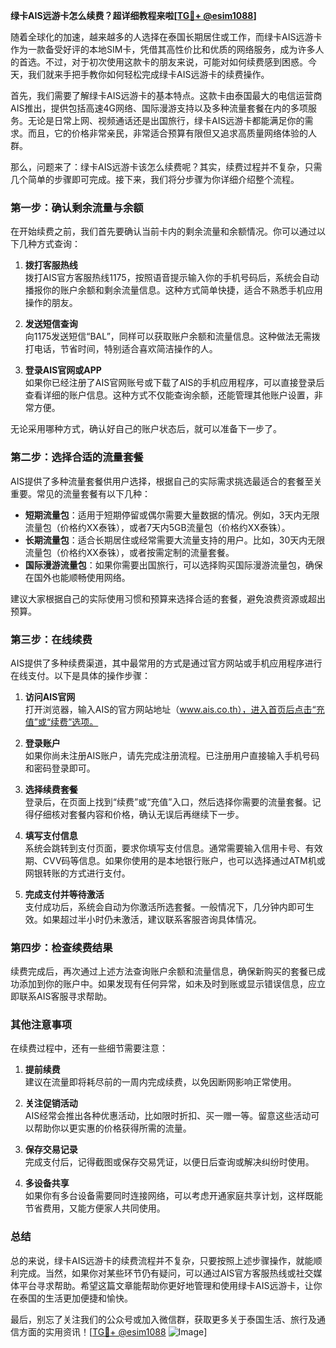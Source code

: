 **绿卡AIS远游卡怎么续费？超详细教程来啦[[TG💪+ @esim1088](https://t.me/s/esim1088)]**

随着全球化的加速，越来越多的人选择在泰国长期居住或工作，而绿卡AIS远游卡作为一款备受好评的本地SIM卡，凭借其高性价比和优质的网络服务，成为许多人的首选。不过，对于初次使用这款卡的朋友来说，可能对如何续费感到困惑。今天，我们就来手把手教你如何轻松完成绿卡AIS远游卡的续费操作。

首先，我们需要了解绿卡AIS远游卡的基本特点。这款卡由泰国最大的电信运营商AIS推出，提供包括高速4G网络、国际漫游支持以及多种流量套餐在内的多项服务。无论是日常上网、视频通话还是出国旅行，绿卡AIS远游卡都能满足你的需求。而且，它的价格非常亲民，非常适合预算有限但又追求高质量网络体验的人群。

那么，问题来了：绿卡AIS远游卡该怎么续费呢？其实，续费过程并不复杂，只需几个简单的步骤即可完成。接下来，我们将分步骤为你详细介绍整个流程。

### **第一步：确认剩余流量与余额**

在开始续费之前，我们首先要确认当前卡内的剩余流量和余额情况。你可以通过以下几种方式查询：

1. **拨打客服热线**  
   拨打AIS官方客服热线1175，按照语音提示输入你的手机号码后，系统会自动播报你的账户余额和剩余流量信息。这种方式简单快捷，适合不熟悉手机应用操作的朋友。

2. **发送短信查询**  
   向1175发送短信“BAL”，同样可以获取账户余额和流量信息。这种做法无需拨打电话，节省时间，特别适合喜欢简洁操作的人。

3. **登录AIS官网或APP**  
   如果你已经注册了AIS官网账号或下载了AIS的手机应用程序，可以直接登录后查看详细的账户信息。这种方式不仅能查询余额，还能管理其他账户设置，非常方便。

无论采用哪种方式，确认好自己的账户状态后，就可以准备下一步了。

### **第二步：选择合适的流量套餐**

AIS提供了多种流量套餐供用户选择，根据自己的实际需求挑选最适合的套餐至关重要。常见的流量套餐有以下几种：

- **短期流量包**：适用于短期停留或偶尔需要大量数据的情况。例如，3天内无限流量包（价格约XX泰铢），或者7天内5GB流量包（价格约XX泰铢）。
- **长期流量包**：适合长期居住或经常需要大流量支持的用户。比如，30天内无限流量包（价格约XX泰铢），或者按需定制的流量套餐。
- **国际漫游流量包**：如果你需要出国旅行，可以选择购买国际漫游流量包，确保在国外也能顺畅使用网络。

建议大家根据自己的实际使用习惯和预算来选择合适的套餐，避免浪费资源或超出预算。

### **第三步：在线续费**

AIS提供了多种续费渠道，其中最常用的方式是通过官方网站或手机应用程序进行在线支付。以下是具体的操作步骤：

1. **访问AIS官网**  
   打开浏览器，输入AIS的官方网站地址（www.ais.co.th），进入首页后点击“充值”或“续费”选项。

2. **登录账户**  
   如果你尚未注册AIS账户，请先完成注册流程。已注册用户直接输入手机号码和密码登录即可。

3. **选择续费套餐**  
   登录后，在页面上找到“续费”或“充值”入口，然后选择你需要的流量套餐。记得仔细核对套餐内容和价格，确认无误后再继续下一步。

4. **填写支付信息**  
   系统会跳转到支付页面，要求你填写支付信息。通常需要输入信用卡号、有效期、CVV码等信息。如果你使用的是本地银行账户，也可以选择通过ATM机或网银转账的方式进行支付。

5. **完成支付并等待激活**  
   支付成功后，系统会自动为你激活所选套餐。一般情况下，几分钟内即可生效。如果超过半小时仍未激活，建议联系客服咨询具体情况。

### **第四步：检查续费结果**

续费完成后，再次通过上述方法查询账户余额和流量信息，确保新购买的套餐已成功添加到你的账户中。如果发现有任何异常，如未及时到账或显示错误信息，应立即联系AIS客服寻求帮助。

### **其他注意事项**

在续费过程中，还有一些细节需要注意：

1. **提前续费**  
   建议在流量即将耗尽前的一周内完成续费，以免因断网影响正常使用。

2. **关注促销活动**  
   AIS经常会推出各种优惠活动，比如限时折扣、买一赠一等。留意这些活动可以帮助你以更实惠的价格获得所需的流量。

3. **保存交易记录**  
   完成支付后，记得截图或保存交易凭证，以便日后查询或解决纠纷时使用。

4. **多设备共享**  
   如果你有多台设备需要同时连接网络，可以考虑开通家庭共享计划，这样既能节省费用，又能方便家人共同使用。

### **总结**

总的来说，绿卡AIS远游卡的续费流程并不复杂，只要按照上述步骤操作，就能顺利完成。当然，如果你对某些环节仍有疑问，可以通过AIS官方客服热线或社交媒体平台寻求帮助。希望这篇文章能帮助你更好地管理和使用绿卡AIS远游卡，让你在泰国的生活更加便捷和愉快。

最后，别忘了关注我们的公众号或加入微信群，获取更多关于泰国生活、旅行及通信方面的实用资讯！[[TG💪+ @esim1088](https://t.me/s/esim1088) ![Image](https://i.postimg.cc/4NQfJmqS/Snipaste-2025-05-13-00-14-12.png)]